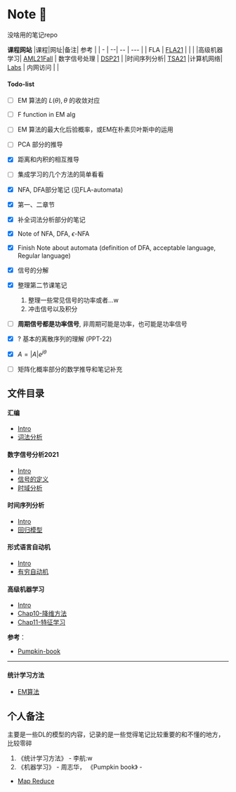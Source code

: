 # Note :thinking:

没啥用的笔记repo

**课程网站**
|课程|网址|备注| 参考 |
| - | --| -- | --- |
| FLA | [FLA21](http://cs.nju.edu.cn/bulei/FLA21.html) | | |
|高级机器学习| [AML21Fall](https://www.lamda.nju.edu.cn/AML21Fall/index.html)
| 数字信号处理 | [DSP21](https://www.lamda.nju.edu.cn/yehj/dsp2021/) |
|时间序列分析| [TSA21](https://www.lamda.nju.edu.cn/yehj/timeseries2021/)
|计算机网络| [Labs](http://114.212.10.193:8080/course/net21/) | 内网访问 | |


#### Todo-list

- [ ] EM 算法的 $L(\theta), \theta$ 的收敛对应
- [ ] F function in EM alg
- [ ] EM 算法的最大化后验概率，或EM在朴素贝叶斯中的运用
- [ ] PCA 部分的推导
- [x] 距离和内积的相互推导
- [ ] 集成学习的几个方法的简单看看
- [x] NFA, DFA部分笔记 (见FLA-automata)
- [x] 第一、二章节 
- [x] 补全词法分析部分的笔记
- [x] Note of NFA, DFA, $\epsilon$-NFA
- [x] Finish Note about automata (definition of DFA, acceptable language, Regular language) 
- [x] 信号的分解
- [x] 整理第二节课笔记
    1. 整理一些常见信号的功率或者...w
    2. 冲击信号以及积分
- [ ] **周期信号都是功率信号**, 非周期可能是功率，也可能是功率信号
- [x] ? 基本的离散序列的理解 (PPT-22)
- [x] $A = |A|e^{j\theta}$
- [ ] 矩阵化概率部分的数学推导和笔记补充


## 文件目录

#### 汇编

* [Intro](cs-course/Compilers/Intro.md)
* [词法分析](cs-course/Compilers/Syntax-analysis.md)

#### 数字信号分析2021

* [Intro](cs-course/DSP2021/Intro.md)
* [信号的定义](cs-course/DSP2021/signal.md)
* [时域分析](cs-course/DSP2021/Time-domain-analysis.md)

#### 时间序列分析

* [Intro](cs-course/TSA21/Intro.md)
* [回归模型](cs-course/TSA21/Regression-TS.md)

#### 形式语言自动机

* [Intro](cs-course/FLA21/Intro.md)
* [有穷自动机](cs-course/FLA21/Automata.md)

#### 高级机器学习

* [Intro](Statistical_learning/Advanced-ML/Intro.md)
* [Chap10-降维方法](Statistical_learning/Advanced-ML/Dimesionality-reduction.md)
* [Chap11-特征学习](Statistical_learning/Advanced-ML/Feature-selection.md)

**参考**：
- [Pumpkin-book](https://github.com/datawhalechina/pumpkin-book)


-----

#### 统计学习方法

* [EM算法](Statistical_learning/统计学习方法/EM-algorithm.md)

## 个人备注

主要是一些DL的模型的内容，记录的是一些觉得笔记比较重要的和不懂的地方，比较零碎

1. 《统计学习方法》 - 李航:w
2. 《机器学习》 - 周志华， 《Pumpkin book》 - 
- [Map Reduce](https://pdos.csail.mit.edu/6.824/papers/mapreduce.pdf)

